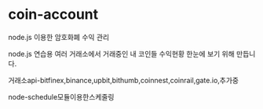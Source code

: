 # coin-account
node.js 이용한 암호화폐 수익 관리

node.js 연습용
여러 거래소에서 거래중인 내 코인들 수익현황 한눈에 보기 위해 만듭니다.

거래소api-bitfinex,binance,upbit,bithumb,coinnest,coinrail,gate.io,추가중

node-schedule모듈이용한스케줄링
